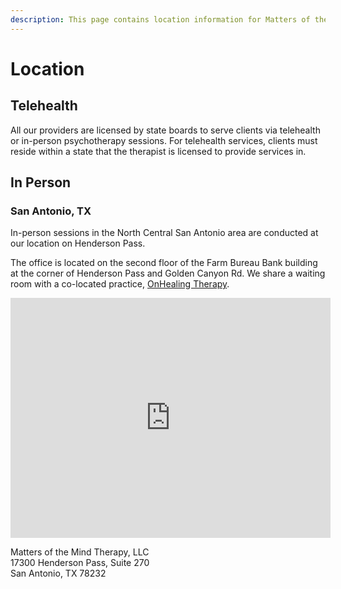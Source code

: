 ```yaml
---
description: This page contains location information for Matters of the Mind Therapy, LLC.
---
```


# Location

## Telehealth

All our providers are licensed by state boards to serve clients via telehealth or in-person psychotherapy sessions.
For telehealth services, clients must reside within a state that the therapist is licensed to provide services in.

## In Person

### San Antonio, TX

In-person sessions in the North Central San Antonio area are conducted at our location on Henderson Pass.

The office is located on the second floor of the Farm Bureau Bank building at the corner of Henderson Pass and Golden Canyon Rd. We share a waiting room with a co-located practice, [OnHealing Therapy](https://www.onhealingtherapy.com/).

<div class="google-map">
  <iframe title="Google Map" src="https://www.google.com/maps/embed?pb=!1m18!1m12!1m3!1d1734.5134579982475!2d-98.4605618209832!3d29.6029038!2m3!1f0!2f0!3f0!3m2!1i1024!2i768!4f13.1!3m3!1m2!1s0x865c8a225593e1a1%3A0xa8e7e45a627244eb!2s17300%20Henderson%20Pass%2C%20San%20Antonio%2C%20TX%2078232!5e0!3m2!1sen!2sus!4v1689195593356!5m2!1sen!2sus" width="512" height="384" style="border:0;" allowfullscreen="" loading="lazy" referrerpolicy="no-referrer-when-downgrade">
  </iframe>
</div>

Matters of the Mind Therapy, LLC  
17300 Henderson Pass, Suite 270  
San Antonio, TX 78232
